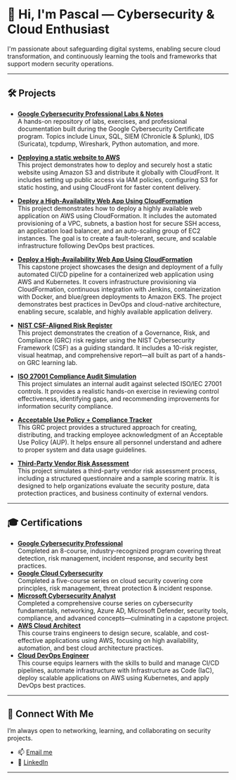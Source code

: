 # 👋 Hi, I'm Pascal — Cybersecurity & Cloud Enthusiast

I'm passionate about safeguarding digital systems, enabling secure cloud transformation, and continuously learning the tools and frameworks that support modern security operations.

---

## 🛠️ Projects

- **[Google Cybersecurity Professional Labs & Notes](https://github.com/Pascal831/Cybersecurity-Foundation/blob/main/README.md)**  
  A hands-on repository of labs, exercises, and professional documentation built during the Google Cybersecurity Certificate program. Topics include Linux, SQL, SIEM (Chronicle & Splunk), IDS (Suricata), tcpdump, Wireshark, Python automation, and more.

- **[Deploying a static website to AWS](https://github.com/Pascal831/Cybersecurity-Foundation/blob/main/README.md)**  
  This project demonstrates how to deploy and securely host a static website using Amazon S3 and distribute it globally with CloudFront. It includes setting up public access via IAM policies, configuring S3 for static hosting, and using CloudFront for faster content delivery. 

- **[Deploy a High-Availability Web App Using CloudFormation](https://github.com/Pascal831/Deploy-a-High-Availability-Web-App-using-CloudFormation/blob/main/README.md)**  
  This project demonstrates how to deploy a highly available web application on AWS using CloudFormation. It includes the automated provisioning of a VPC, subnets, a bastion host for secure SSH access, an application load balancer, and an auto-scaling group of EC2 instances. The goal is to create a fault-tolerant, secure, and scalable infrastructure following DevOps best practices.

- **[Deploy a High-Availability Web App Using CloudFormation](https://github.com/Pascal831/Operationalize-A-ML-Microservice-API/blob/main/README.md)**  
 This capstone project showcases the design and deployment of a fully automated CI/CD pipeline for a containerized web application using AWS and Kubernetes. It covers infrastructure provisioning via CloudFormation, continuous integration with Jenkins, containerization with Docker, and blue/green deployments to Amazon EKS. The project demonstrates best practices in DevOps and cloud-native architecture, enabling secure, scalable, and highly available application delivery.

- **[NIST CSF-Aligned Risk Register](https://github.com/Pascal831/NIST-CSF-Risk-Register-Project/blob/main/README.md)**  
  This project demonstrates the creation of a Governance, Risk, and Compliance (GRC) risk register using the NIST Cybersecurity Framework (CSF) as a guiding standard. It includes a 10-risk register, visual heatmap, and comprehensive report—all built as part of a hands-on GRC learning lab.

- **[ISO 27001 Compliance Audit Simulation](https://github.com/Pascal831/ISO-27001-Compliance-Audit-Simulation/blob/main/README.md)**  
  This project simulates an internal audit against selected ISO/IEC 27001 controls. It provides a realistic hands-on exercise in reviewing control effectiveness, identifying gaps, and recommending improvements for information security compliance.

- **[Acceptable Use Policy + Compliance Tracker](https://github.com/Pascal831/Acceptable-Use-Poliy-Compliance-Tracker/blob/main/README.md)**  
  This GRC project provides a structured approach for creating, distributing, and tracking employee acknowledgment of an Acceptable Use Policy (AUP). It helps ensure all personnel understand and adhere to proper system and data usage guidelines.

- **[Third-Party Vendor Risk Assessment](https://github.com/Pascal831/Third-Party-Vendor-Assessment/blob/main/README.md)**  
  This project simulates a third-party vendor risk assessment process, including a structured questionnaire and a sample scoring matrix. It is designed to help organizations evaluate the security posture, data protection practices, and business continuity of external vendors.

---

## 🎓 Certifications

- **[Google Cybersecurity Professional](https://www.coursera.org/account/accomplishments/professional-cert/3JN2Y7BCJNTR)**  
  Completed an 8-course, industry-recognized program covering threat detection, risk management, incident response, and security best practices.
- **[Google Cloud Cybersecurity](https://www.coursera.org/account/accomplishments/professional-cert/N4D9HF8XOZUT)**  
  Completed a five-course series on cloud security covering core principles, risk management, threat protection & incident response.
- **[Microsoft Cybersecurity Analyst](https://www.coursera.org/account/accomplishments/professional-cert/5VQLARK035FE)**  
  Completed a comprehensive course series on cybersecurity fundamentals, networking, Azure AD, Microsoft Defender, security tools, compliance, and advanced concepts—culminating in a capstone project.
- **[AWS Cloud Architect](https://www.udacity.com/certificate/e/619b8468-98aa-11ea-a4b0-0bfa7a4016ae)**  
  This course trains engineers to design secure, scalable, and cost-effective applications using AWS, focusing on high availability, automation, and best cloud architecture practices.
- **[Cloud DevOps Engineer](https://www.udacity.com/certificate/e/90567bc0-6d33-11ea-a387-0329ec52e709)**  
   This course equips learners with the skills to build and manage CI/CD pipelines, automate infrastructure with Infrastructure as Code (IaC), deploy scalable applications on AWS using Kubernetes, and apply DevOps best practices.

---

## 🤝 Connect With Me

I’m always open to networking, learning, and collaborating on security projects.

- 📫 [Email me](pegbenda1@gmail.com)
- 💼 [LinkedIn](https://www.linkedin.com/in/pascalegbenda/)

---

<!-- Optional: Add fun facts or your tech stack here -->
<!--
**Pascal831/Pascal831** is a ✨ special ✨ repository because its `README.md` appears on your GitHub profile.

🔭 I’m currently working on cloud security projects  
🌱 I’m currently learning Azure security and MITRE ATT&CK  
💬 Ask me about cybersecurity frameworks, GRC, and detection tools  
⚡ Fun fact: I enjoy simplifying complex security concepts into visuals!
-->
